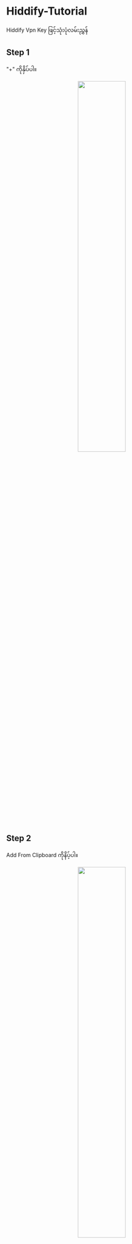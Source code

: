 # Hiddify-Tutorial

Hiddify Vpn Key ဖြင့်သုံးပုံလမ်းညွှန်

## Step 1
"+" ကိုနှိပ်ပါ။
<p align="center">
  <img src="images/Step1.jpg" width="50%">
</p>

## Step 2
Add From Clipboard ကိုနိပ့်ပါ။
<p align="center">
  <img src="images/Step2.jpg" width="50%">
</p>

## Step 3
"Allow Paste" ကိုနှိပ်ပါ။
<p align="center">
  <img src="images/Step3.jpg" width="50%">
</p>

## Step 4
Tap to Connect ဖြင့်ချိတ်ဆက်အသုံးပြုနိုင်ပါသည်။
<p align="center">
  <img src="images/Step4.jpg" width="50%">
</p>

## Step 5
Ulimited Gb & ဝယ်ယူထားသည့် Subscription Expire Date ။
<p align="center">
  <img src="images/Step5.jpg" width="50%">
</p>

## Step 6
Subscription > Scan & Update
<p align="center">
  <img src="images/Step6.jpg" width="50%">
</p>

## Step 7
Subscription > Scan & Update
<p align="center">
  <img src="images/Step7.jpg" width="30%">
</p>
